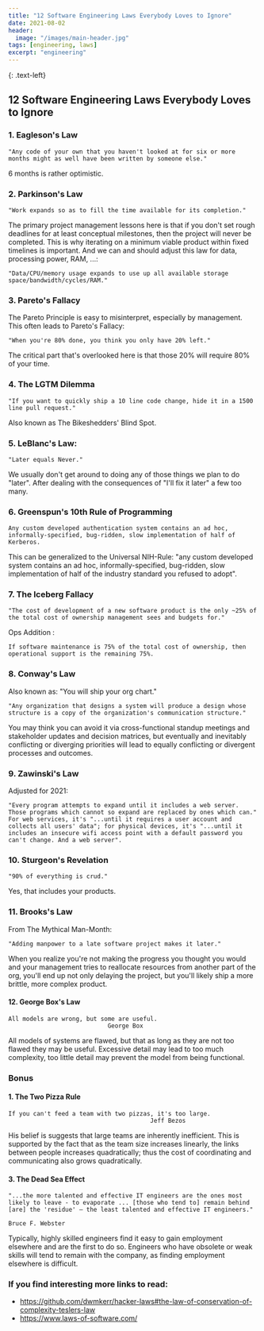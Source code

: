 ```yaml
---
title: "12 Software Engineering Laws Everybody Loves to Ignore"
date: 2021-08-02
header:
  image: "/images/main-header.jpg"
tags: [engineering, laws]
excerpt: "engineering"
---
```

{: .text-left}
##  12 Software Engineering Laws Everybody Loves to Ignore

### 1. Eagleson's Law
```
"Any code of your own that you haven't looked at for six or more months might as well have been written by someone else."
```
6 months is rather optimistic. 

### 2. Parkinson's Law
```
"Work expands so as to fill the time available for its completion."
```
The primary project management lessons here is that if you don't set rough deadlines for at least conceptual milestones, then the project will never be completed. This is why iterating on a minimum viable product within fixed timelines is important.
And we can and should adjust this law for data, processing power, RAM, ...:
```
"Data/CPU/memory usage expands to use up all available storage space/bandwidth/cycles/RAM."
```

### 3. Pareto's Fallacy
The Pareto Principle is easy to misinterpret, especially by management. This often leads to Pareto's Fallacy:
```
"When you're 80% done, you think you only have 20% left."
```
The critical part that's overlooked here is that those 20% will require 80% of your time.
 

### 4. The LGTM Dilemma
```
"If you want to quickly ship a 10 line code change, hide it in a 1500 line pull request."
```
Also known as The Bikeshedders' Blind Spot.

### 5. LeBlanc's Law:
```
"Later equals Never."
```
We usually don't get around to doing any of those things we plan to do "later". After dealing with the consequences of "I'll fix it later" a few too many.

### 6. Greenspun's 10th Rule of Programming
```
Any custom developed authentication system contains an ad hoc, informally-specified, bug-ridden, slow implementation of half of Kerberos.
```
This can be generalized to the Universal NIH-Rule: "any custom developed system contains an ad hoc, informally-specified, bug-ridden, slow implementation of half of the industry standard you refused to adopt".
### 7. The Iceberg Fallacy
```
"The cost of development of a new software product is the only ~25% of the total cost of ownership management sees and budgets for."
```
Ops Addition :
```
If software maintenance is 75% of the total cost of ownership, then operational support is the remaining 75%.
```
### 8. Conway's Law
Also known as: "You will ship your org chart."
```
"Any organization that designs a system will produce a design whose structure is a copy of the organization's communication structure."
```
You may think you can avoid it via cross-functional standup meetings and stakeholder updates and decision matrices, but eventually and inevitably conflicting or diverging priorities will lead to equally conflicting or divergent processes and outcomes.

### 9. Zawinski's Law
Adjusted for 2021:
```
"Every program attempts to expand until it includes a web server. Those programs which cannot so expand are replaced by ones which can."
For web services, it's "...until it requires a user account and collects all users' data"; for physical devices, it's "...until it includes an insecure wifi access point with a default password you can't change. And a web server".
```
### 10.  Sturgeon's Revelation
```
"90% of everything is crud."
```
Yes, that includes your products.

### 11.  Brooks's Law
From The Mythical Man-Month:
```
"Adding manpower to a late software project makes it later."
```
When you realize you're not making the progress you thought you would and your management tries to reallocate resources from another part of the org, you'll end up not only delaying the project, but you'll likely ship a more brittle, more complex product.
#### 12. George Box's Law
```
All models are wrong, but some are useful.
                            George Box
```

All models of systems are flawed, but that as long as they are not too flawed they may be useful. Excessive detail may lead to too much complexity, too little detail may prevent the model from being functional.


### Bonus

#### 1. The Two Pizza Rule
```
If you can't feed a team with two pizzas, it's too large.
                                        Jeff Bezos
```
His belief is suggests that large teams are inherently inefficient. This is supported by the fact that as the team size increases linearly, the links between people increases quadratically; thus the cost of coordinating and communicating also grows quadratically.


#### 3. The Dead Sea Effect
```
"...the more talented and effective IT engineers are the ones most likely to leave - to evaporate ... [those who tend to] remain behind [are] the 'residue' — the least talented and effective IT engineers."
                                                                                                      Bruce F. Webster
```

Typically, highly skilled engineers find it easy to gain employment elsewhere and are the first to do so. Engineers who have obsolete or weak skills will tend to remain with the company, as finding employment elsewhere is difficult.


### If you find interesting more links to read:
- https://github.com/dwmkerr/hacker-laws#the-law-of-conservation-of-complexity-teslers-law
- https://www.laws-of-software.com/
